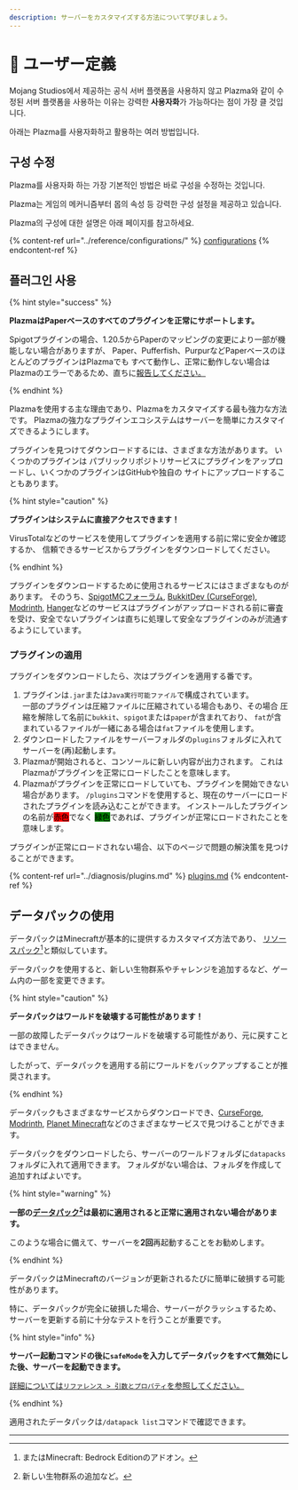 ```yaml
---
description: サーバーをカスタマイズする方法について学びましょう。
---
```


# 🎨 ユーザー定義

Mojang Studios에서 제공하는 공식 서버 플랫폼을 사용하지 않고
Plazma와 같이 수정된 서버 플랫폼을 사용하는 이유는 강력한
**사용자화**가 가능하다는 점이 가장 클 것입니다.

아래는 Plazma를 사용자화하고 활용하는 여러 방법입니다.

## 구성 수정 <a href="#id-1" id="id-1"></a>

Plazma를 사용자화 하는 가장 기본적인 방법은 바로 구성을 수정하는 것입니다.

Plazma는 게임의 메커니즘부터 몹의 속성 등 강력한 구성 설정을 제공하고 있습니다.

Plazma의 구성에 대한 설명은 아래 페이지를 참고하세요.

{% content-ref url="../reference/configurations/" %}
[configurations](../reference/configurations/)
{% endcontent-ref %}

## 플러그인 사용 <a href="#id-2" id="id-2"></a>

{% hint style="success" %}

**PlazmaはPaperベースのすべてのプラグインを正常にサポートします。**

Spigotプラグインの場合、1.20.5からPaperのマッピングの変更により一部が機能しない場合がありますが、
Paper、Pufferfish、PurpurなどPaperベースのほとんどのプラグインはPlazmaでも
すべて動作し、正常に動作しない場合はPlazmaのエラーであるため、直ちに[報告してください。](../diagnosis/plugins.md)

{% endhint %}

Plazmaを使用する主な理由であり、Plazmaをカスタマイズする最も強力な方法です。
Plazmaの強力なプラグインエコシステムはサーバーを簡単にカスタマイズできるようにします。

プラグインを見つけてダウンロードするには、さまざまな方法があります。 いくつかのプラグインは
パブリックリポジトリサービスにプラグインをアップロードし、いくつかのプラグインはGitHubや独自の
サイトにアップロードすることもあります。

{% hint style="caution" %}

**プラグインはシステムに直接アクセスできます！**

VirusTotalなどのサービスを使用してプラグインを適用する前に常に安全か確認するか、
信頼できるサービスからプラグインをダウンロードしてください。

{% endhint %}

プラグインをダウンロードするために使用されるサービスにはさまざまなものがあります。 そのうち、[SpigotMCフォーラム](https://www.spigotmc.org/resources/), [BukkitDev (CurseForge)](https://dev.bukkit.org/bukkit-plugins), [Modrinth](https://modrinth.com/plugins), [Hanger](https://hangar.papermc.io/)などのサービスはプラグインがアップロードされる前に審査を受け、安全でないプラグインは直ちに処理して安全なプラグインのみが流通するようにしています。

### プラグインの適用 <a href="#id-2.1" id="id-2.1"></a>

プラグインをダウンロードしたら、次はプラグインを適用する番です。

1. プラグインは`.jar`または`Java実行可能ファイル`で構成されています。\
   一部のプラグインは圧縮ファイルに圧縮されている場合もあり、その場合
   圧縮を解除して名前に`bukkit`、`spigot`または`paper`が含まれており、
   `fat`が含まれているファイルが一緒にある場合は`fat`ファイルを使用します。
2. ダウンロードしたファイルをサーバーフォルダの`plugins`フォルダに入れてサーバーを(再)起動します。
3. Plazmaが開始されると、コンソールに新しい内容が出力されます。
   これはPlazmaがプラグインを正常にロードしたことを意味します。
4. Plazmaがプラグインを正常にロードしていても、プラグインを開始できない場合があります。
   `/plugins`コマンドを使用すると、現在のサーバーにロードされたプラグインを読み込むことができます。
   インストールしたプラグインの名前が<mark style="background-color:red;">赤色</mark>でなく <mark style="background-color:green;">緑色</mark>であれば、プラグインが正常にロードされたことを意味します。

プラグインが正常にロードされない場合、以下のページで問題の解決策を見つけることができます。

{% content-ref url="../diagnosis/plugins.md" %}
[plugins.md](../diagnosis/plugins.md)
{% endcontent-ref %}

## データパックの使用 <a href="#id-3" id="id-3"></a>

データパックはMinecraftが基本的に提供するカスタマイズ方法であり、
[リソースパック](#user-content-fn-1)[^1]と類似しています。

データパックを使用すると、新しい生物群系やチャレンジを追加するなど、ゲーム内の一部を変更できます。

{% hint style="caution" %}

**データパックはワールドを破壊する可能性があります！**

一部の故障したデータパックはワールドを破壊する可能性があり、元に戻すことはできません。

したがって、データパックを適用する前にワールドをバックアップすることが推奨されます。

{% endhint %}

データパックもさまざまなサービスからダウンロードでき、[CurseForge](https://www.curseforge.com/minecraft/search?page=1\&pageSize=50\&sortBy=relevancy\&class=data-packs), [Modrinth](https://modrinth.com/datapacks), [Planet Minecraft](https://www.planetminecraft.com/data-packs/)などのさまざまなサービスで見つけることができます。

データパックをダウンロードしたら、サーバーのワールドフォルダに`datapacks`フォルダに入れて適用できます。
フォルダがない場合は、フォルダを作成して追加すればよいです。

{% hint style="warning" %}

**一部の[データパック](#user-content-fn-2)[^2]は最初に適用されると正常に適用されない場合があります。**

このような場合に備えて、サーバーを**2回**再起動することをお勧めします。

{% endhint %}

データパックはMinecraftのバージョンが更新されるたびに簡単に破損する可能性があります。

特に、データパックが完全に破損した場合、サーバーがクラッシュするため、
サーバーを更新する前に十分なテストを行うことが重要です。

{% hint style="info" %}

**サーバー起動コマンドの後に`safeMode`を入力してデータパックをすべて無効にした後、サーバーを起動できます。**

[詳細については`リファレンス > 引数とプロパティ`を参照してください。](../reference/arguments.md)

{% endhint %}

適用されたデータパックは`/datapack list`コマンドで確認できます。

***

[^1]: またはMinecraft: Bedrock Editionのアドオン。

[^2]: 新しい生物群系の追加など。
